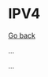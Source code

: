 # IPV4

[Go back](../index.md)

<div class="row row-cols-md-2"><div>

...
</div><div>

...
</div></div>